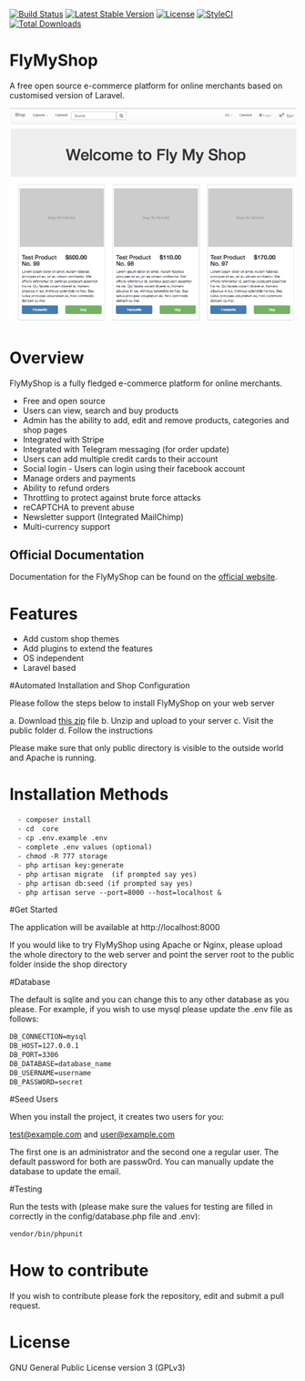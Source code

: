 [![Build Status](https://travis-ci.org/aasisvinayak/flymyshop.svg?branch=master)](https://travis-ci.org/aasisvinayak/flymyshop)
[![Latest Stable Version](https://poser.pugx.org/aasisvinayak/shop/v/stable)](https://packagist.org/packages/aasisvinayak/shop)
[![License](https://poser.pugx.org/aasisvinayak/shop/license)](https://packagist.org/packages/aasisvinayak/shop)
[![StyleCI](https://styleci.io/repos/66875598/shield)](https://styleci.io/repos/66875598)
[![Total Downloads](https://poser.pugx.org/aasisvinayak/shop/d/total.svg)](https://packagist.org/packages/aasisvinayak/shop)


# FlyMyShop

A free open source e-commerce platform for online merchants based on customised version of Laravel.

![FlyMyShop Demo](/thumbnail.png)

# Overview

FlyMyShop is a fully fledged e-commerce platform for online merchants. 

- Free and open source
- Users can view, search and buy products
- Admin has the ability to add, edit and remove products, categories and shop pages
- Integrated with Stripe
- Integrated with Telegram messaging (for order update)
- Users can add multiple credit cards to their account
- Social login - Users can login using their facebook account
- Manage orders and payments
- Ability to refund orders
- Throttling to protect against brute force attacks
- reCAPTCHA to prevent abuse
- Newsletter support (Integrated MailChimp)
- Multi-currency support

## Official Documentation

Documentation for the FlyMyShop can be found on the [official website](https://flymyshop.com/docs/).

# Features

- Add custom shop themes
- Add plugins to extend the features
- OS independent
- Laravel based


#Automated Installation and Shop Configuration

Please follow the steps below to install FlyMyShop on your web server

a. Download [this zip](https://github.com/aasisvinayak/flymyshop/releases/download/v0.0.3/flymyshop-v0.0.3.zip) file
b. Unzip and upload to your server
c. Visit the public folder
d. Follow the instructions

Please make sure that only public directory is visible to the outside world and Apache is running.

# Installation Methods

```
  - composer install
  - cd  core 
  - cp .env.example .env
  - complete .env values (optional)
  - chmod -R 777 storage
  - php artisan key:generate 
  - php artisan migrate  (if prompted say yes)
  - php artisan db:seed (if prompted say yes)
  - php artisan serve --port=8000 --host=localhost &
 ```
  
#Get Started

The application will be available at http://localhost:8000


If you would like to try FlyMyShop using Apache or Nginx, please upload the whole directory to the web server and point the server root to the public folder inside the shop directory


#Database

The default is sqlite and you can change this to any other database as you please. For example, if you wish to use mysql please update the .env file as follows:

```
DB_CONNECTION=mysql
DB_HOST=127.0.0.1		
DB_PORT=3306		
DB_DATABASE=database_name		
DB_USERNAME=username		
DB_PASSWORD=secret

```

#Seed Users

When you install the project, it creates two users for you:

test@example.com and 
user@example.com

The first one is an administrator and the second one a regular user. The default password for both are passw0rd. 
You can manually update the database to update the email.


#Testing

Run the tests with (please make sure the values for testing are filled in correctly in the config/database.php file and .env):

``` bash
vendor/bin/phpunit
```

# How to contribute

If you wish to contribute please fork the repository, edit and submit a pull request.

# License

GNU General Public License version 3 (GPLv3)
